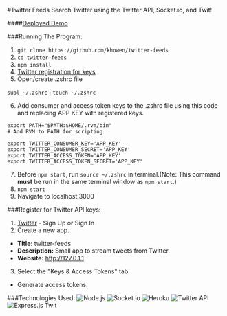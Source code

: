 #Twitter Feeds
Search Twitter using the Twitter API, Socket.io, and Twit!

####[Deployed Demo](https://twitter-feeds-challenge.herokuapp.com/)

###Running The Program:
1. `git clone https://github.com/khowen/twitter-feeds`
2. `cd twitter-feeds`
3. `npm install`
4. [Twitter registration for keys](https://github.com/khowen/twitter-feeds#register-for-twitter-api-keys)
5. Open/create .zshrc file

  `subl ~/.zshrc` | `touch ~/.zshrc`

6. Add consumer and access token keys to the .zshrc file using this code and replacing APP KEY with registered keys.


```
export PATH="$PATH:$HOME/.rvm/bin"
# Add RVM to PATH for scripting

export TWITTER_CONSUMER_KEY='APP_KEY'
export TWITTER_CONSUMER_SECRET='APP_KEY'
export TWITTER_ACCESS_TOKEN='APP_KEY'
export TWITTER_ACCESS_TOKEN_SECRET='APP_KEY'
```

7. Before `npm start`, run `source ~/.zshrc` in terminal.(Note: This command **must** be run in the same terminal window as `npm start`.)
8. `npm start`
9. Navigate to localhost:3000

###Register for Twitter API keys:
1. [Twitter](https://apps.twitter.com) - Sign Up or Sign In
2. Create a new app.
  * **Title:** twitter-feeds
  * **Description:** Small app to stream tweets from Twitter.
  * **Website:** http://127.0.1.1
3. Select the "Keys & Access Tokens" tab.
  * Generate access tokens.

###Technologies Used:
![Node.js](http://global.download.synology.com/download/pkg_img/Node.js/0.12.6-0112/thumb_256.png)
![Socket.io](http://nodejs-cloud.com/img/128px/socketio.png)
![Heroku](http://cdn2.cloudpro.co.uk/sites/cloudprod7/files/logo-developer-heroku.png)
![Twitter API](https://www.apichangelog.com/static/img/logos/twitter-128.png)
![Express.js](https://webslinder.com/public/imgs/logo/express.png)
Twit




